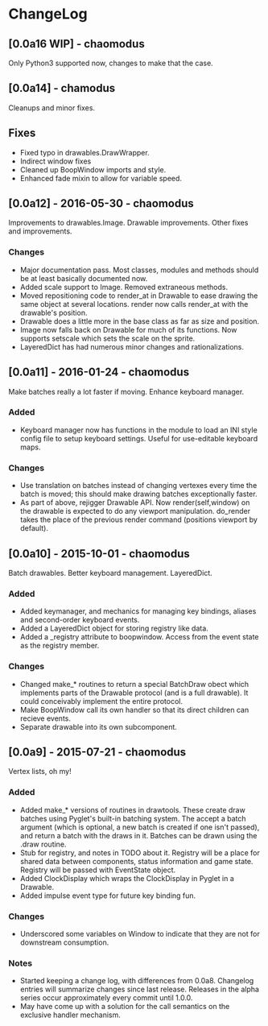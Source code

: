 # ChangeLog

## [0.0a16 WIP] - chaomodus

Only Python3 supported now, changes to make that the case.


## [0.0a14] - chamodus

Cleanups and minor fixes.


## Fixes
- Fixed typo in drawables.DrawWrapper.
- Indirect window fixes
- Cleaned up BoopWindow imports and style.
- Enhanced fade mixin to allow for variable speed.

## [0.0a12] - 2016-05-30 - chaomodus

Improvements to drawables.Image. Drawable improvements. Other fixes and improvements.

### Changes
- Major documentation pass. Most classes, modules and methods should be
  at least basically documented now.
- Added scale support to Image. Removed extraneous methods.
- Moved repositioning code to render_at in Drawable to ease drawing the
  same object at several locations. render now calls render_at with
  the drawable's position.
- Drawable does a little more in the base class as far as size and position.
- Image now falls back on Drawable for much of its functions. Now supports
  setscale which sets the scale on the sprite.
- LayeredDict has had numerous minor changes and rationalizations.

## [0.0a11] - 2016-01-24 - chaomodus

Make batches really a lot faster if moving. Enhance keyboard manager.

### Added
- Keyboard manager now has functions in the module to load an INI style config
  file to setup keyboard settings. Useful for use-editable keyboard maps.

### Changes
- Use translation on batches instead of changing vertexes every time the batch is moved;
  this should make drawing batches exceptionally faster.
- As part of above, rejigger Drawable API. Now render(self,window) on the drawable is
  expected to do any viewport manipulation. do_render takes the place of the previous
  render command (positions viewport by default).

## [0.0a10] - 2015-10-01 - chaomodus

Batch drawables. Better keyboard management. LayeredDict.

### Added
- Added keymanager, and mechanics for managing key bindings, aliases and
  second-order keyboard events.
- Added a LayeredDict object for storing registry like data.
- Added a _registry attribute to boopwindow. Access from the event state as the
  registry member.

### Changes
- Changed make_* routines to return a special BatchDraw obect which implements
  parts of the Drawable protocol (and is a full drawable). It could conceivably
  implement the entire protocol.
- Make BoopWindow call its own handler so that its direct children can recieve events.
- Separate drawable into its own subcomponent.


## [0.0a9] - 2015-07-21 - chaomodus

Vertex lists, oh my!

### Added
- Added make_* versions of routines in drawtools. These create draw batches
  using Pyglet's built-in batching system. The accept a batch argument (which
  is optional, a new batch is created if one isn't passed), and return a batch
  with the draws in it. Batches can be drawn using the .draw routine.
- Stub for registry, and notes in TODO about it. Registry will be a place for
  shared data between components, status information and game state. Registry
  will be passed with EventState object.
- Added ClockDisplay which wraps the ClockDisplay in Pyglet in a Drawable.
- Added impulse event type for future key binding fun.

### Changes
- Underscored some variables on Window to indicate that they are not for downstream
  consumption.

### Notes
- Started keeping a change log, with differences from 0.0a8. Changelog entries
  will summarize changes since last release. Releases in the alpha series occur
  approximately every commit until 1.0.0.
- May have come up with a solution for the call semantics on the exclusive handler
  mechanism.
